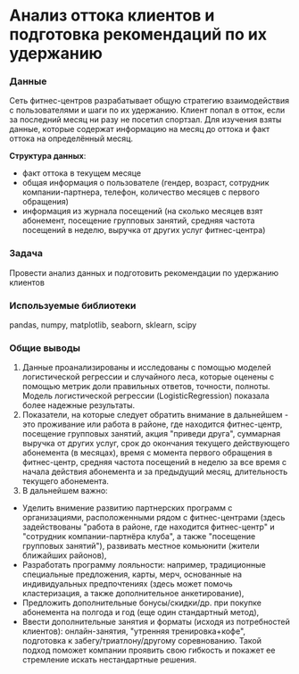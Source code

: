 # Анализ оттока клиентов и подготовка рекомендаций по их удержанию

### Данные

Сеть фитнес-центров разрабатывает общую стратегию взаимодействия с пользователями и шаги по их удержанию. Клиент попал в отток, если за последний месяц ни разу не посетил спортзал. Для изучения взяты данные, которые содержат информацию на месяц до оттока и факт оттока на определённый месяц.

**Структура данных**:

- факт оттока в текущем месяце
- общая информация о пользователе (гендер, возраст, сотрудник компании-партнера, телефон, количество месяцев с первого обращения)
- информация из журнала посещений (на сколько месяцев взят абонемент, посещение групповых занятий, средняя частота посещений в неделю, выручка от других услуг фитнес-центра)

### Задача
Провести анализ данных и подготовить рекомендации по удержанию клиентов

### Используемые библиотеки

pandas, numpy, matplotlib, seaborn, sklearn, scipy

### Общие выводы

1. Данные проанализированы и исследованы с помощью моделей логистической регрессии и случайного леса, которые оценены с помощью метрик доли правильных ответов, точности, полноты. Модель логистической регрессии (LogisticRegression) показала более надежные результаты.
2. Показатели, на которые следует обратить внимание в дальнейшем - это проживание или работа в районе, где находится фитнес-центр, посещение групповых занятий, акция "приведи друга", суммарная выручка от других услуг, срок до окончания текущего действующего абонемента (в месяцах), время с момента первого обращения в фитнес-центр, средняя частота посещений в неделю за все время с начала действия абонемента и за предыдущий месяц, длительность текущего абонемента.
3. В дальнейшем важно:
 - Уделить внимение развитию партнерских программ с организациями, расположенными рядом с фитнес-центрами (здесь задействованы "работа в районе, где находится фитнес-центр" и "сотрудник компании-партнёра клуба", а также "посещение групповых занятий"), развивать местное комьюнити (жители ближайших районов),
 - Разработать программу лояльности: например, традиционные специальные предложения, карты, мерч, основанные на индивидуальных предпочтениях (здесь может помочь кластеризация, а также дополнительное анкетирование),
 - Предложить дополнительные бонусы/скидки/др. при покупке абонемента на полгода и год (еще один стандартный метод),
 - Ввести дополнительные занятия и форматы (исходя из потребностей клиентов): онлайн-занятия, "утренняя тренировка+кофе", подготовка к забегу/триатлону/другому соревнованию. Такой подход поможет компании проявить свою гибкость и покажет ее стремление искать нестандартные решения.
